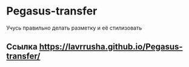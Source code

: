# Pegasus-transfer
 Учусь правильно делать разметку и её стилизовать

## Ссылка https://lavrrusha.github.io/Pegasus-transfer/

